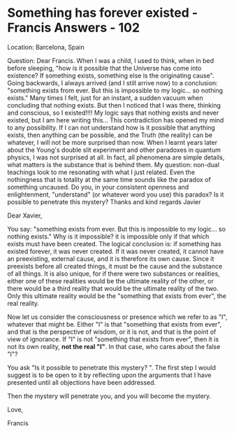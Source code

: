 # Something has forever existed - Francis Answers - 102

Location: Barcelona, Spain&nbsp;

Question: Dear Francis. When I was a child, I used to think, when in bed before sleeping, &quot;how is it possible that the Universe has come into existence? If something exists, something else is the originating cause&quot;. Going backwards, I always arrived (and I still arrive now) to a conclusion: &quot;something exists from ever. But this is impossible to my logic... so nothing exists.&quot; Many times I felt, just for an instant, a sudden vacuum when concluding that nothing exists. But then I noticed that I was there, thinking and conscious, so I existed!!!! My logic says that nothing exists and never existed, but I am here writing this... This contradiction has opened my mind to any possibility. If I can not understand how is it possible that anything exists, then anything can be possible, and the Truth (the reality) can be whatever, I will not be more surprised than now. When I learnt years later about the Young's double slit experiment and other paradoxes in quantum physics, I was not surprised at all. In fact, all phenomena are simple details, what matters is the substance that is behind them. My question: non-dual teachings look to me resonating with what I just related. Even the nothingness that is totality at the same time sounds like the paradox of something uncaused. Do you, in your consistent openness and enlightenment, &quot;understand&quot; (or whatever word you use) this paradox? Is it possible to penetrate this mystery? Thanks and kind regards Javier

Dear Xavier,

You say: &quot;something exists from ever. But this is impossible to my logic... so nothing exists.&quot; Why is it impossible? it is impossible only if that which exists must have been created. The logical conclusion is: if something has existed forever, it was never created. If it was never created, it cannot have an preexisting, external cause, and it is therefore its own cause. Since it preexists before all created things, it must be the cause and the substance of all things. It is also unique, for if there were two substances or realities, either one of these realities would be the ultimate reality of the other, or there would be a third reality that would be the ultimate reality of the two. Only this ultimate reality would be the &quot;something that exists from ever&quot;, the real reality.

Now let us consider the consciousness or presence which we refer to as &quot;I&quot;, whatever that might be. Either &quot;I&quot; is that &quot;something that exists from ever&quot;, and that is the perspective of wisdom, or it is not, and that is the point of view of ignorance. If &quot;I&quot; is not &quot;something that exists from ever&quot;, then it is not its own reality, **not the real &quot;I&quot;**. In that case, who cares about the false &quot;I&quot;?

You ask &quot;Is it possible to penetrate this mystery? &quot;. The first step I would suggest is to be open to it by reflecting upon the arguments that I have presented until all objections have been addressed.

Then the mystery will penetrate you, and you will become the mystery.

Love,

Francis

